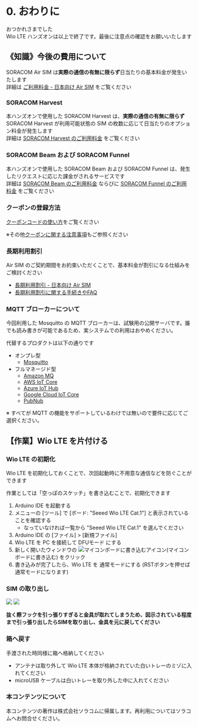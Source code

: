 # 0. おわりに

おつかれさまでした  
Wio LTE ハンズオンは以上で終了です。最後に注意点の確認をお願いいたします

## 《知識》今後の費用について

SORACOM Air SIM は**実際の通信の有無に限らず**日当たりの基本料金が発生いたします    
詳細は [ご利用料金 - 日本向け Air SIM](https://soracom.jp/services/air/price/) をご覧ください

### SORACOM Harvest

本ハンズオンで使用した SORACOM Harvest は、**実際の通信の有無に限らず** SORACOM Harvest が利用可能状態の SIM の枚数に応じて日当たりのオプション料金が発生します  
詳細は [SORACOM Harvest のご利用料金](https://soracom.jp/services/harvest/price/) をご覧ください

### SORACOM Beam および SORACOM Funnel

本ハンズオンで使用した SORACOM Beam および SORACOM Funnel は、発生したリクエストに応じた課金がされるサービスです  
詳細は [SORACOM Beam のご利用料金](https://soracom.jp/services/beam/price/) ならびに [SORACOM Funnel のご利用料金](https://soracom.jp/services/funnel/price/) をご覧ください

### クーポンの登録方法

[クーポンコードの使い方](https://soracom.zendesk.com/hc/ja/articles/218121348-%E3%82%AF%E3%83%BC%E3%83%9D%E3%83%B3%E3%82%B3%E3%83%BC%E3%83%89%E3%81%AE%E4%BD%BF%E3%81%84%E6%96%B9%E3%82%92%E6%95%99%E3%81%88%E3%81%A6%E3%81%8F%E3%81%A0%E3%81%95%E3%81%84)をご覧ください

※その他[クーポンに関する注意事項](https://soracom.zendesk.com/hc/ja/articles/115002423011-%E3%82%AF%E3%83%BC%E3%83%9D%E3%83%B3%E3%82%B3%E3%83%BC%E3%83%89%E3%82%92%E9%81%A9%E7%94%A8%E3%81%97%E3%81%A6%E3%81%84%E3%81%A6%E3%82%82%E6%96%99%E9%87%91%E3%81%8C%E8%AB%8B%E6%B1%82%E3%81%99%E3%82%8B%E3%81%AE%E3%81%AF%E3%81%AA%E3%81%9C%E3%81%A7%E3%81%99%E3%81%8B-)もご参照ください

### 長期利用割引

Air SIM のご契約期間をお約束いただくことで、基本料金が割引になる仕組みをご検討ください

* [長期利用割引 - 日本向け Air SIM](https://soracom.jp/services/air/cellular/discount_price/)
* [長期利用割引に関する手続きやFAQ](https://blog.soracom.jp/blog/2017/05/23/long-term-discount/)

### MQTT ブローカーについて

今回利用した Mosquitto の MQTT ブローカーは、試験用の公開サーバです。誰でも読み書きが可能であるため、実システムでの利用はおやめください。

代替するプロダクトは以下の通りです

* オンプレ型
    * [Mosquitto](https://mosquitto.org/)
* フルマネージド型
    * [Amazon MQ](https://aws.amazon.com/jp/amazon-mq/)
    * [AWS IoT Core](https://aws.amazon.com/jp/iot-core/)
    * [Azure IoT Hub](https://azure.microsoft.com/ja-jp/services/iot-hub/)
    * [Google Cloud IoT Core](https://cloud.google.com/iot-core/)
    * [PubNub](https://www.pubnub.com/)

※ すべてが MQTT の機能をサポートしているわけでは無いので要件に応じてご選択ください。

## 【作業】Wio LTE を片付ける

### Wio LTE の初期化

Wio LTE を初期化しておくことで、次回起動時に不用意な通信などを防ぐことができます

作業としては「空っぽのスケッチ」を書き込むことで、初期化できます

1. Arduino IDE を起動する
2. メニューの [ツール] で [ボード: "Seeed Wio LTE Cat.1"] と表示されていることを確認する
    * なっていなければ一覧から "Seeed Wio LTE Cat.1" を選んでください
3. Arduino IDE の [ファイル] > [新規ファイル]
4. Wio LTE を PC を接続して DFUモード にする
5. 新しく開いたウィンドウの ![マイコンボードに書き込むアイコン](https://docs.google.com/drawings/d/e/2PACX-1vQiO83cFcX3LCXeioiTiaao57T4SGiIV6XZzcBP6poTwssCxmo7hLpoMh5qG3btyqgzs8Q-lAoE6Q0f/pub?w=100&h=100)(マイコンボードに書き込む) をクリック
6. 書き込みが完了したら、Wio LTE を 通常モードにする (RSTボタンを押せば通常モードになります)

### SIM の取り出し

<img src="https://docs.google.com/drawings/d/e/2PACX-1vSHV26TeW7Z3rEbr-OOVQ-6GyI8GijLNChn5ayEspNVPZqmbZTj3pkDdBCZhLEetrMqLdDuXm-GpQk9/pub?w=683&amp;h=322">

<img src="https://docs.google.com/drawings/d/e/2PACX-1vRn4PgJFdW-IV-Fr4JTq7dj6wz4KBSyG3pM6W4Wxdbtt-FunzEy4aSK1_QpssqfoATEWfP_9IJL8vtV/pub?w=508&amp;h=370">

**抜く際フックを引っ張りすぎると金具が取れてしまうため、図示されている程度まで引っ張り出したらSIMを取り出し、金具を元に戻してください**

### 箱へ戻す

手渡された時同様に箱へ格納してください

* アンテナは取り外して Wio LTE 本体が格納されていた白いトレーのミゾに入れてください
* microUSB ケーブルは白いトレーを取り外した中に入れてください

### 本コンテンツについて

本コンテンツの著作は株式会社ソラコムに帰属します。再利用についてはソラコムへお問合せください。
